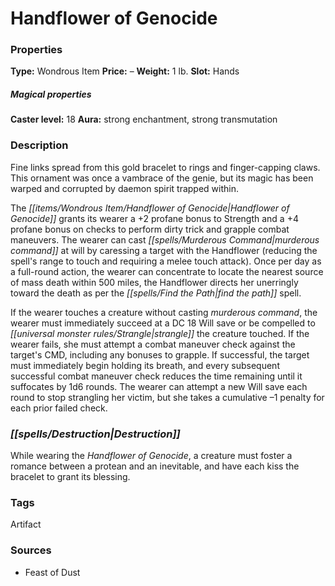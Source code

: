 ﻿---
Title: "Handflower of Genocide"
Type: "Wondrous Item"
Price: "–"
Weight: "1 lb."
Slot: "Hands"
Caster level: "18"
Aura: "strong enchantment, strong transmutation"
Description: |
  "Fine links spread from this gold bracelet to rings and finger-capping claws. This ornament was once a _vambrace of the genie_, but its magic has been warped and corrupted by daemon spirit trapped within.
  The _Handflower of Genocide_ grants its wearer a +2 profane bonus to Strength and a +4 profane bonus on checks to perform dirty trick and grapple combat maneuvers. The wearer can cast _murderous command_ at will by caressing a target with the _Handflower_ (reducing the spell's range to touch and requiring a melee touch attack). Once per day as a full-round action, the wearer can concentrate to locate the nearest source of mass death within 500 miles, the _Handflower_ directs her unerringly toward the death as per the _find the path_ spell.
  If the wearer touches a creature without casting _murderous command_, the wearer must immediately succeed at a DC 18 Will save or be compelled to strangle the creature touched. If the wearer fails, she must attempt a combat maneuver check against the target's CMD, including any bonuses to grapple. If successful, the target must immediately begin holding its breath, and every subsequent successful combat maneuver check reduces the time remaining until it suffocates by 1d6 rounds. The wearer can attempt a new Will save each round to stop strangling her victim, but she takes a cumulative –1 penalty for each prior failed check."
Destruction: |
  "While wearing the _Handflower of Genocide_, a creature must foster a romance between a protean and an inevitable, and have each kiss the bracelet to grant its blessing."
Sources: "['Feast of Dust']"
---

# Handflower of Genocide

### Properties

**Type:** Wondrous Item **Price:** – **Weight:** 1 lb. **Slot:** Hands

##### Magical properties

**Caster level:** 18 **Aura:** strong enchantment, strong transmutation

### Description

Fine links spread from this gold bracelet to rings and finger-capping claws. This ornament was once a vambrace of the genie, but its magic has been warped and corrupted by daemon spirit trapped within.

The _[[items/Wondrous Item/Handflower of Genocide|Handflower of Genocide]]_ grants its wearer a +2 profane bonus to Strength and a +4 profane bonus on checks to perform dirty trick and grapple combat maneuvers. The wearer can cast _[[spells/Murderous Command|murderous command]]_ at will by caressing a target with the Handflower (reducing the spell's range to touch and requiring a melee touch attack). Once per day as a full-round action, the wearer can concentrate to locate the nearest source of mass death within 500 miles, the Handflower directs her unerringly toward the death as per the _[[spells/Find the Path|find the path]]_ spell.

If the wearer touches a creature without casting _murderous command_, the wearer must immediately succeed at a DC 18 Will save or be compelled to _[[universal monster rules/Strangle|strangle]]_ the creature touched. If the wearer fails, she must attempt a combat maneuver check against the target's CMD, including any bonuses to grapple. If successful, the target must immediately begin holding its breath, and every subsequent successful combat maneuver check reduces the time remaining until it suffocates by 1d6 rounds. The wearer can attempt a new Will save each round to stop strangling her victim, but she takes a cumulative –1 penalty for each prior failed check.

### _[[spells/Destruction|Destruction]]_

While wearing the _Handflower of Genocide_, a creature must foster a romance between a protean and an inevitable, and have each kiss the bracelet to grant its blessing.

### Tags

Artifact

### Sources

* Feast of Dust